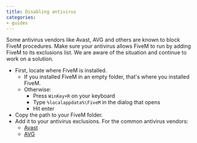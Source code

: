 ```yaml
---
title: Disabling antivirus
categories:
- guides
---
```


Some antivirus vendors like Avast, AVG and others are known to block FiveM procedures. Make sure your antivirus allows
FiveM to run by adding FiveM to its exclusions list. We are aware of the situation and continue to work on a solution.

- First, locate where FiveM is installed.
    - If you installed FiveM in an empty folder, that's where you installed FiveM.
    - Otherwise:
        - Press `WinKey+R` on your keyboard
        - Type `%localappdata%\FiveM` in the dialog that opens
        - Hit enter
- Copy the path to your FiveM folder.
- Add it to your antivirus exclusions. For the common antivirus vendors:
    - [Avast](https://support.avast.com/en-eu/article/Antivirus-scan-exclusions)
    - [AVG](https://support.avg.com/SupportArticleView?urlname=How-to-exclude-file-folder-or-website-from-AVG-scanning)

